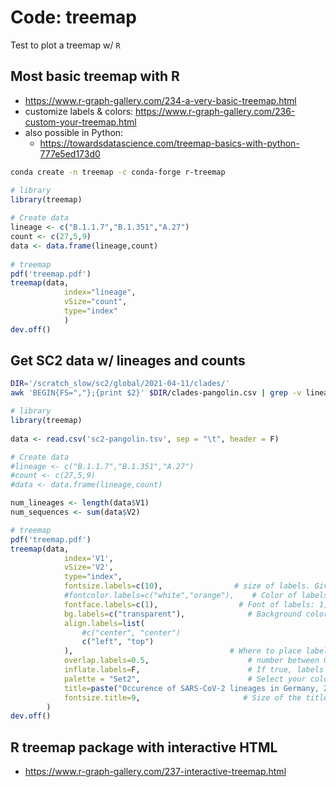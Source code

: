 # Code: treemap

Test to plot a treemap w/ `R`

## Most basic treemap with R

* https://www.r-graph-gallery.com/234-a-very-basic-treemap.html
* customize labels & colors: https://www.r-graph-gallery.com/236-custom-your-treemap.html
* also possible in Python:
    * https://towardsdatascience.com/treemap-basics-with-python-777e5ed173d0

```bash
conda create -n treemap -c conda-forge r-treemap
```

```R
# library
library(treemap)
 
# Create data
lineage <- c("B.1.1.7","B.1.351","A.27")
count <- c(27,5,9)
data <- data.frame(lineage,count)
 
# treemap
pdf('treemap.pdf')
treemap(data,
            index="lineage",
            vSize="count",
            type="index"
            )
dev.off()
```

## Get SC2 data w/ lineages and counts

```bash
DIR='/scratch_slow/sc2/global/2021-04-11/clades/'
awk 'BEGIN{FS=","};{print $2}' $DIR/clades-pangolin.csv | grep -v lineage | sort | uniq -c | awk '{print $2"\t"$1}' > sc2-pangolin.tsv
```

```R
# library
library(treemap)
 
data <- read.csv('sc2-pangolin.tsv', sep = "\t", header = F)

# Create data
#lineage <- c("B.1.1.7","B.1.351","A.27")
#count <- c(27,5,9)
#data <- data.frame(lineage,count)

num_lineages <- length(data$V1)
num_sequences <- sum(data$V2)

# treemap
pdf('treemap.pdf')
treemap(data,
            index='V1',
            vSize='V2',
            type="index",
            fontsize.labels=c(10),                # size of labels. Give the size per level of aggregation: size for group, size for subgroup, sub-subgroups...
            #fontcolor.labels=c("white","orange"),    # Color of labels
            fontface.labels=c(1),                  # Font of labels: 1,2,3,4 for normal, bold, italic, bold-italic...
            bg.labels=c("transparent"),              # Background color of labels
            align.labels=list(
                #c("center", "center") 
                c("left", "top")
            ),                                   # Where to place labels in the rectangle?
            overlap.labels=0.5,                      # number between 0 and 1 that determines the tolerance of the overlap between labels. 0 means that labels of lower levels are not printed if higher level labels overlap, 1  means that labels are always printed. In-between values, for instance the default value .5, means that lower level labels are printed if other labels do not overlap with more than .5  times their area size.
            inflate.labels=F,                        # If true, labels are bigger when rectangle is bigger.
            palette = "Set2",                        # Select your color palette from the RColorBrewer presets or make your own.
            title=paste("Occurence of SARS-CoV-2 lineages in Germany, 2021-04-12 (", num_sequences, " sequences & ", num_lineages, " different lineages)", sep=""),  # Customize your title
            fontsize.title=9,                       # Size of the title
        )
dev.off()
```

## R treemap package with interactive HTML

* https://www.r-graph-gallery.com/237-interactive-treemap.html

